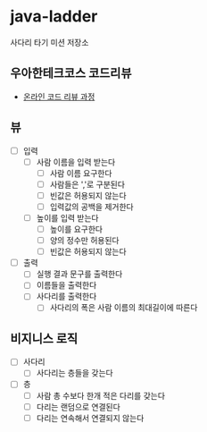 # java-ladder

사다리 타기 미션 저장소

## 우아한테크코스 코드리뷰

- [온라인 코드 리뷰 과정](https://github.com/woowacourse/woowacourse-docs/blob/master/maincourse/README.md)

## 뷰
- [ ] 입력
  - [ ] 사람 이름을 입력 받는다
    - [ ] 사람 이름 요구한다
    - [ ] 사람들은 ','로 구분된다
    - [ ] 빈값은 허용되지 않는다
    - [ ] 입력값의 공백을 제거한다
  - [ ] 높이를 입력 받는다
    - [ ] 높이를 요구한다
    - [ ] 양의 정수만 허용된다
    - [ ] 빈값은 허용되지 않는다
- [ ] 출력
  - [ ] 실행 결과 문구를 출력한다
  - [ ] 이름들을 출력한다
  - [ ] 사다리를 출력한다
    - [ ] 사다리의 폭은 사람 이름의 최대길이에 따른다
  
## 비지니스 로직
- [ ] 사다리
  - [ ] 사다리는 층들을 갖는다
- [ ] 층
  - [ ] 사람 총 수보다 한개 적은 다리를 갖는다
  - [ ] 다리는 랜덤으로 연결된다
  - [ ] 다리는 연속해서 연결되지 않는다
